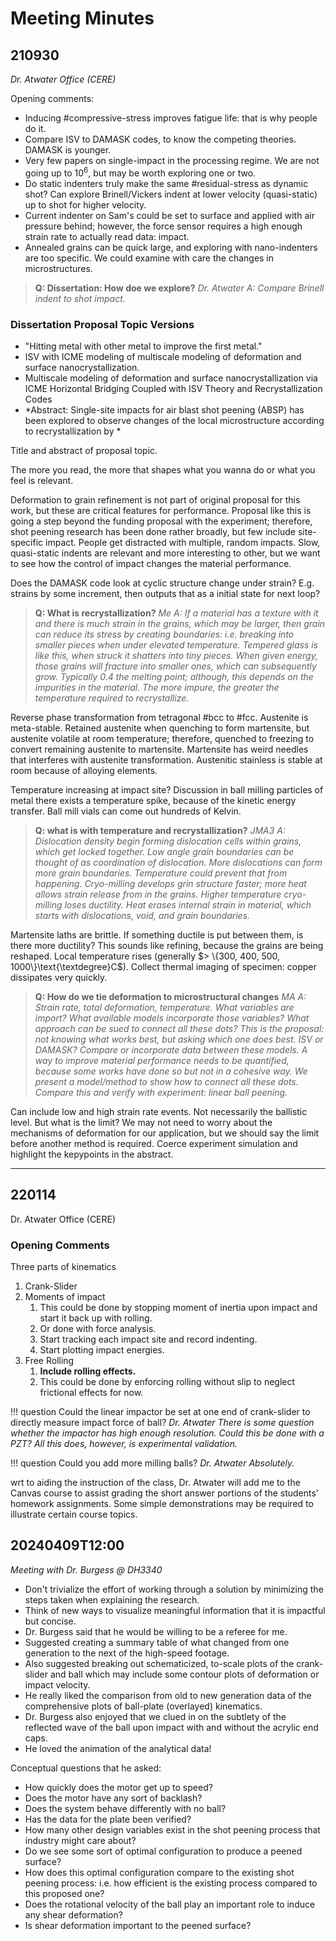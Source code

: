 # Meeting Minutes
## 210930
*Dr. Atwater Office (CERE)*

Opening comments:
- Inducing #compressive-stress improves fatigue life: that is why people do it.
- Compare ISV to DAMASK codes, to know the competing theories. DAMASK is younger.
- Very few papers on single-impact in the processing regime. We are not going up to $10^{6}$, but may be worth exploring one or two.
- Do static indenters truly make the same #residual-stress as dynamic shot? Can explore Brinell/Vickers indent at lower velocity (quasi-static) up to shot for higher velocity.
- Current indenter on Sam's could be set to surface and applied with air pressure behind; however, the force sensor requires a high enough strain rate to actually read data: impact.
- Annealed grains can be quick large, and exploring with nano-indenters are too specific. We could examine with care the changes in microstructures.

>**Q: Dissertation: How doe we explore?** <cite> Dr. Atwater
*A: Compare Brinell indent to shot impact.* 


### Dissertation Proposal Topic Versions
- "Hitting metal with other metal to improve the first metal."
- ISV with ICME modeling of multiscale modeling of deformation and surface nanocrystallization.
- Multiscale modeling of deformation and surface nanocrystallization via ICME Horizontal Bridging Coupled with ISV Theory and Recrystallization Codes
- *Abstract: Single-site impacts for air blast shot peening (ABSP) has been explored to observe changes of the local microstructure according to recrystallization by *

Title and abstract of proposal topic.

The more you read, the more that shapes what you wanna do or what you feel is relevant.

Deformation to grain refinement is not part of original proposal for this work, but these are critical features for performance. Proposal like this is going a step beyond the funding proposal with the experiment; therefore, shot peening research has been done rather broadly, but few include site-specific impact. People get distracted with multiple, random impacts. Slow, quasi-static indents are relevant and more interesting to other, but we want to see how the control of impact changes the material performance.

Does the DAMASK code look at cyclic structure change under strain? E.g. strains by some increment, then outputs that as a initial state for next loop?

>**Q: What is recrystallization?** <cite> Me
*A: If a material has a texture with it and there is much strain in the grains, which may be larger, then grain can reduce its stress by creating boundaries: i.e. breaking into smaller pieces when under elevated temperature. Tempered glass is like this, when struck it shatters into tiny pieces. When given energy, those grains will fracture into smaller ones, which can subsequently grow. Typically 0.4 the melting point; although, this depends on the impurities in the material. The more impure, the greater the temperature required to recrystallize.*

Reverse phase transformation from tetragonal #bcc to #fcc. Austenite is meta-stable. Retained austenite when quenching to form martensite, but austenite volatile at room temperature; therefore, quenched to freezing to convert remaining austenite to martensite. Martensite has weird needles that interferes with austenite transformation. Austenitic stainless is stable at room because of alloying elements. 

Temperature increasing at impact site? Discussion in ball milling particles of metal there exists a temperature spike, because of the kinetic energy transfer. Ball mill vials can come out hundreds of Kelvin.

>**Q: what is with temperature and recrystallization?** <cite> JMA3
*A: Dislocation density begin forming dislocation cells within grains, which get locked together. Low angle grain boundaries can be thought of as coordination of dislocation. More dislocations can form more grain boundaries. Temperature could prevent that from happening. Cryo-milling develops grin structure faster; more heat allows strain release from in the grains. Higher temperature cryo-milling loses ductility. Heat erases internal strain in material, which starts with dislocations, void, and grain boundaries.*

Martensite laths are brittle. If something ductile is put between them, is there more ductility? This sounds like refining, because the grains are being reshaped. Local temperature rises (generally $> \{300, 400, 500, 1000\}\text{\textdegree}C$). Collect thermal imaging of specimen: copper dissipates very quickly.

>**Q: How do we tie deformation to microstructural changes** <cite> MA
*A: Strain rate, total deformation, temperature. What variables are import? What available models incorporate those variables? What approach can be sued to connect all these dots? This is the proposal: not knowing what works best, but asking which one does best. ISV or DAMASK? Compare or incorporate data between these models. A way to improve material performance needs to be quantified, because some works have done so but not in a cohesive way. We present a model/method to show how to connect all these dots. Compare this and verify with experiment: linear ball peening.*

Can include low and high strain rate events. Not necessarily the ballistic level. But what is the limit? We may not need to worry about the mechanisms of deformation for our application, but we should say the limit before another method is required. Coerce experiment simulation and highlight the kepypoints in the abstract.


---


## 220114
Dr. Atwater Office (CERE)


### Opening Comments
Three parts of kinematics
1. Crank-Slider
2. Moments of impact
    1. This could be done by stopping moment of inertia upon impact and start it back up with rolling.
    2. Or done with force analysis.
    3. Start tracking each impact site and record indenting.
    4. Start plotting impact energies.
3. Free Rolling
    1. **Include rolling effects.**
    2. This could be done by enforcing rolling without slip to neglect frictional effects for now.

!!! question Could the linear impactor be set at one end of crank-slider to directly measure impact force of ball? <cite> Dr. Atwater
    There is some question whether the impactor has high enough resolution.
    Could this be done with a PZT?
    All this does, however, is experimental validation.

!!! question Could you add more milling balls? <cite> Dr. Atwater
    Absolutely.

wrt to aiding the instruction of the class, Dr. Atwater will add me to the Canvas course to assist grading the short answer portions of the students' homework assignments.
Some simple demonstrations may be required to illustrate certain course topics.

## 20240409T12:00
_Meeting with Dr. Burgess @ DH3340_
- Don't trivialize the effort of working through a solution by minimizing the steps taken when explaining the research.
- Think of new ways to visualize meaningful information that it is impactful but concise.
- Dr. Burgess said that he would be willing to be a referee for me.
- Suggested creating a summary table of what changed from one generation to the next of the high-speed footage.
- Also suggested breaking out schematicized, to-scale plots of the crank-slider and ball which may include some contour plots of deformation or impact velocity.
- He really liked the comparison from old to new generation data of the comprehensive plots of ball-plate (overlayed) kinematics.
- Dr. Burgess also enjoyed that we clued in on the subtlety of the reflected wave of the ball upon impact with and without the acrylic end caps.
- He loved the animation of the analytical data!

Conceptual questions that he asked:
- How quickly does the motor get up to speed?
- Does the motor have any sort of backlash?
- Does the system behave differently with no ball?
- Has the data for the plate been verified?
- How many other design variables exist in the shot peening process that industry might care about?
- Do we see some sort of optimal configuration to produce a peened surface?
- How does this optimal configuration compare to the existing shot peening process: i.e. how efficient is the existing process compared to this proposed one?
- Does the rotational velocity of the ball play an important role to induce any shear deformation?
- Is shear deformation important to the peened surface?